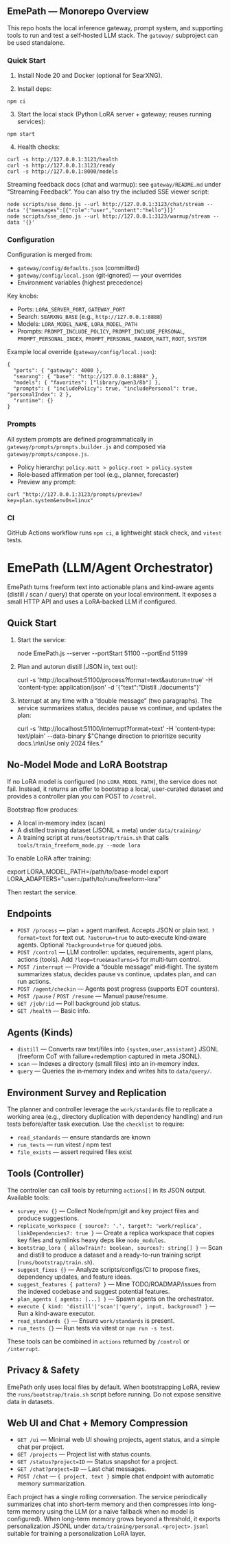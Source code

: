 ## EmePath — Monorepo Overview

This repo hosts the local inference gateway, prompt system, and supporting tools to run and test a self‑hosted LLM stack. The `gateway/` subproject can be used standalone.

### Quick Start

1. Install Node 20 and Docker (optional for SearXNG).

2. Install deps:

```
npm ci
```

3. Start the local stack (Python LoRA server + gateway; reuses running services):

```
npm start
```

4. Health checks:

```
curl -s http://127.0.0.1:3123/health
curl -s http://127.0.0.1:3123/ready
curl -s http://127.0.0.1:8000/models
```

Streaming feedback docs (chat and warmup): see `gateway/README.md` under “Streaming Feedback”.
You can also try the included SSE viewer script:

```
node scripts/sse_demo.js --url http://127.0.0.1:3123/chat/stream --data '{"messages":[{"role":"user","content":"hello"}]}'
node scripts/sse_demo.js --url http://127.0.0.1:3123/warmup/stream --data '{}'
```

### Configuration

Configuration is merged from:

- `gateway/config/defaults.json` (committed)
- `gateway/config/local.json` (git‑ignored) — your overrides
- Environment variables (highest precedence)

Key knobs:

- Ports: `LORA_SERVER_PORT`, `GATEWAY_PORT`
- Search: `SEARXNG_BASE` (e.g., `http://127.0.0.1:8888`)
- Models: `LORA_MODEL_NAME`, `LORA_MODEL_PATH`
- Prompts: `PROMPT_INCLUDE_POLICY`, `PROMPT_INCLUDE_PERSONAL`, `PROMPT_PERSONAL_INDEX`, `PROMPT_PERSONAL_RANDOM`, `MATT`, `ROOT`, `SYSTEM`

Example local override (`gateway/config/local.json`):

```
{
  "ports": { "gateway": 4000 },
  "searxng": { "base": "http://127.0.0.1:8888" },
  "models": { "favorites": ["library/qwen3/8b"] },
  "prompts": { "includePolicy": true, "includePersonal": true, "personalIndex": 2 },
  "runtime": {}
}
```

### Prompts

All system prompts are defined programmatically in `gateway/prompts/prompts.builder.js` and composed via `gateway/prompts/compose.js`.

- Policy hierarchy: `policy.matt > policy.root > policy.system`
- Role‑based affirmation per tool (e.g., planner, forecaster)
- Preview any prompt:

```
curl "http://127.0.0.1:3123/prompts/preview?key=plan.system&envOs=linux"
```

### CI

GitHub Actions workflow runs `npm ci`, a lightweight stack check, and `vitest` tests.
# EmePath (LLM/Agent Orchestrator)

EmePath turns freeform text into actionable plans and kind‑aware agents (distill / scan / query) that operate on your local environment. It exposes a small HTTP API and uses a LoRA‑backed LLM if configured.

## Quick Start

1. Start the service:

   node EmePath.js --server --portStart 51100 --portEnd 51199

2. Plan and autorun distill (JSON in, text out):

   curl -s 'http://localhost:51100/process?format=text&autorun=true' -H 'content-type: application/json' -d '{"text":"Distill ./documents"}'

3. Interrupt at any time with a “double message” (two paragraphs). The service summarizes status, decides pause vs continue, and updates the plan:

   curl -s 'http://localhost:51100/interrupt?format=text' -H 'content-type: text/plain' --data-binary $"Change direction to prioritize security docs.\n\nUse only 2024 files."

## No‑Model Mode and LoRA Bootstrap

If no LoRA model is configured (no `LORA_MODEL_PATH`), the service does not fail. Instead, it returns an offer to bootstrap a local, user‑curated dataset and provides a controller plan you can POST to `/control`.

Bootstrap flow produces:

- A local in‑memory index (scan)
- A distilled training dataset (JSONL + meta) under `data/training/`
- A training script at `runs/bootstrap/train.sh` that calls `tools/train_freeform_mode.py --mode lora`

To enable LoRA after training:

export LORA_MODEL_PATH=/path/to/base-model
export LORA_ADAPTERS="user=/path/to/runs/freeform-lora"

Then restart the service.

## Endpoints

- `POST /process` — plan + agent manifest. Accepts JSON or plain text. `?format=text` for text out. `?autorun=true` to auto‑execute kind‑aware agents. Optional `?background=true` for queued jobs.
- `POST /control` — LLM controller: updates, requirements, agent plans, actions (tools). Add `?loop=true&maxTurns=5` for multi‑turn control.
- `POST /interrupt` — Provide a “double message” mid‑flight. The system summarizes status, decides pause vs continue, updates plan, and can run actions.
- `POST /agent/checkin` — Agents post progress (supports EOT counters).
- `POST /pause` / `POST /resume` — Manual pause/resume.
- `GET /job/:id` — Poll background job status.
- `GET /health` — Basic info.

## Agents (Kinds)

- `distill` — Converts raw text/files into `{system,user,assistant}` JSONL (freeform CoT with failure+redemption captured in meta JSONL).
- `scan` — Indexes a directory (small files) into an in‑memory index.
- `query` — Queries the in‑memory index and writes hits to `data/query/`.

## Environment Survey and Replication

The planner and controller leverage the `work/standards` file to replicate a working area (e.g., directory duplication with dependency handling) and run tests before/after task execution. Use the `checklist` to require:

- `read_standards` — ensure standards are known
- `run_tests` — run vitest / npm test
- `file_exists` — assert required files exist

## Tools (Controller)

The controller can call tools by returning `actions[]` in its JSON output. Available tools:

- `survey_env {}` — Collect Node/npm/git and key project files and produce suggestions.
- `replicate_workspace { source?: '.', target?: 'work/replica', linkDependencies?: true }` — Create a replica workspace that copies key files and symlinks heavy deps like `node_modules`.
- `bootstrap_lora { allowTrain?: boolean, sources?: string[] }` — Scan and distill to produce a dataset and a ready-to-run training script (`runs/bootstrap/train.sh`).
- `suggest_fixes {}` — Analyze scripts/configs/CI to propose fixes, dependency updates, and feature ideas.
- `suggest_features { pattern? }` — Mine TODO/ROADMAP/issues from the indexed codebase and suggest potential features.
- `plan_agents { agents: [...] }` — Spawn agents on the orchestrator.
- `execute { kind: 'distill'|'scan'|'query', input, background? }` — Run a kind-aware executor.
- `read_standards {}` — Ensure `work/standards` is present.
- `run_tests {}` — Run tests via vitest or `npm run -s test`.

These tools can be combined in `actions` returned by `/control` or `/interrupt`.

## Privacy & Safety

EmePath only uses local files by default. When bootstrapping LoRA, review the `runs/bootstrap/train.sh` script before running. Do not expose sensitive data in datasets.

## Web UI and Chat + Memory Compression

- `GET /ui` — Minimal web UI showing projects, agent status, and a simple chat per project.
- `GET /projects` — Project list with status counts.
- `GET /status?project=ID` — Status snapshot for a project.
- `GET /chat?project=ID` — Last chat messages.
- `POST /chat` — `{ project, text }` simple chat endpoint with automatic memory summarization.

Each project has a single rolling conversation. The service periodically summarizes chat into short-term memory and then compresses into long-term memory using the LLM (or a naive fallback when no model is configured). When long-term memory grows beyond a threshold, it exports personalization JSONL under `data/training/personal.<project>.jsonl` suitable for training a personalization LoRA layer.